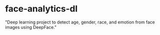 # face-analytics-dl
"Deep learning project to detect age, gender, race, and emotion from face images using DeepFace."
